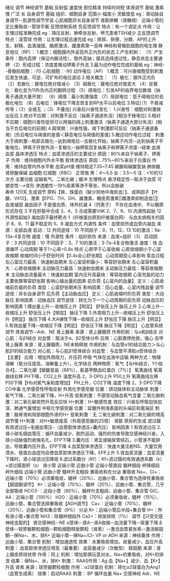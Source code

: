 绪论
    调节
        神经调节
            基础  反射弧
            速度快  部位精准
            持续时间短
        体液调节
            基础  激素
            慢  广泛  长
        自身调节
            基础  组织、细胞自身
            范围小  幅度小  灵敏度低
                eg：肾动脉自身调节--肌源性调节学说
                心肌细胞异长自身调节
                肾脏排糖（肾糖阈）
                近端小管的定比重吸收--管球平衡
    反馈控制系统
        负反馈调节
            特点：有一个调定点
            作用：让生理过程准确完成
                eg：降压反射、肺牵张反射、甲亢患者TSH减少
        正反馈调节
            特点：滚雪球
            作用：让生理过程迅速完成
                eg：排尿、排便、分娩、AP的上升支、射精、血液凝固、酶原激活、雌激素第一高峰
神经和骨骼肌细胞的电生理
    静息电位（RP）：
        1.概念：细胞膜内外呈现外正内负的状态
        2.产生机制：
            （1）产生条件：胞内高钾（保证内酶活性），胞外高钠；膜具选择透过性，静息状态主要通钾
            （2）形成过程：浓度差推动钾离子外流
        3.最为动作电位完成的基础
            eg：神经--骨骼肌细胞：-70
             心肌细胞：-90
    动作电位（AP）
        1.概念：可兴奋细胞受到刺激后发生快速、可逆、可扩布的电位波动
        2.相关概念：
            （1）极化：膜外正内负
            （2）去极化：膜电位绝对值减小
            （3）超极化：膜电位绝对值变大
            （4）反极化：极化变为11外负内正的翻转过程
            （5）阈电位：引发AP的临界电位数值（钠离子通道大量开放）
            （6）阈值：最小刺激强度
            （7）局部电位：低于阈电位的去极化电位
            （8）后电位：锋电位下降支恢复到RP水平以前电位
        3.特征[（1）不衰减传导；（2）全或无 ；（3）不叠加]
    兴奋后兴奋性变化：
         1.兴奋性：细胞对刺激做出反应
        2.绝对不应期：对刺激不反应（钠离子通道失活）[相当于锋电位]
        3.相对不应期：细胞兴奋性低但可以用强的阈上刺激激活（钠离子通道大部分失活）[相当于负后电位的前期]
        4.超常期：兴奋性强，阈下刺激即可反应（钠离子通道备用）[负后电位与阈值的差值＜静息电位与阈值的差值]
        5.概述动作电位过程：刺激大于阈刺激--局部去极化--达到阈电位--去极化开始，钠离子内流--达到钠离子平衡电位，钾离子开放外流--复极化--钠钾泵回复钠离子和钾离子浓度--结束
血液
    血浆
        晶体渗透压
            特点：血浆渗透压的主要成分
            原因：80%来自于钠离子、钾离子
            作用：维持细胞内外水平衡
        胶体渗透压
		    原因：75%~80%来自于白蛋白
		    作用：维持血管内外水平衡
	    血浆pH值
	        维持稳定7.35~7.45
	            碳酸和碳酸氢钠
	            肺排酸
	            肾排酸保碱
	血细胞
	    红细胞（RBC）
	        正常值
	            男：4～5.5
	            女：3.5～5
	            注：×10的12次方
	        主要功能
	            运输氧气、二氧化碳；缓冲
	        生理特点
	            悬浮稳定性--取决于血浆
	            可塑变性--≠变形
	            渗透脆性--19%尿素等渗不等张，所以会胀破    
	        寿命
	            120天
	        生成调节
	            原料【铁、珠蛋白（缺少则地中海贫血）】、成熟因子【叶酸、Vit12】、激素【EPO、TH、GH、雄激素、糖皮质激素||雌激素抑制造血||】
	血液凝固
	    凝血因子
	        不是蛋白质、体外抗凝  4（钙离子）
	        不存在血液中、不以酶原形式存在  3
	        不在肝脏中合成  3、4、5
	        合成需要VitK  2、7、9、10
	        内源性起始  12
	        外源性起始3
	        凝血因子最终靶点  1（纤维蛋白原到纤维蛋白网）
	        与血友病相关的因子  8、9、11
	        最不稳定的  5、8
	    凝血方式
	        内源性
	            条件：血管损伤或血管内凝血
	            来源：全部血液
	            启动：12
	            共同途径：10
	            不同因子：9，11，12，13
	            10的激活：9a-13a-4复合物
	            速度：慢
	        外源性
	            条件：组织损伤
	            来源：血液+组织（3）
	            启动因子：3
	            共同途径：10
	            不同因子：3、7
	            10的激活：3-7a-4复合物激活
	            速度：快
	    血液循环
	        心动周期
	            等于1÷心率=0.8s
	            特点
	                心房早于心室收缩
	                心房收缩期小于心室收缩期
	                收缩时间小于舒张时间【0.4s全心舒张期】
	                心动周期受心率影响
	        泵血过程
	            左心室压力最高：快速射血期末
	            左心室容积最小：等容舒张期末
	            左心室容积最大：心房收缩期末
	            主动脉压力最高：快速射血期末
	            主动脉压力最低：等容收缩期末
	            主动脉血流量最大：快速射血期
	            室内压升高最快：等容收缩期
	            心室充盈的动力主要依靠等容舒张期
	        影响心输出量的因素
	            前负荷【心室内的血量】
	                定义：心肌收缩前负载的负荷
	                类型：心室舒张期末压
	                影响因素：回心血量、心室内残血量
	                调节途径：异长自身调节
	            后负荷【主动脉血压】
	                定义：心肌收缩时的负荷
	                类型：大动脉压
	                影响因素：动脉血压
	                调节途径：转化为下一个心动周期的前负荷
	        动脉血压的影响因素
	            1.搏出量上升--  收缩压上升【明显】  舒张压上升  脉压上升
	            2.心率上升--   收缩压上升  舒张压上升【明显】  脉压下降
	            3.外周阻力上升--收缩压上升  舒张压上升【明显】  脉压下降
	            4.大A弹性下降--收缩压上升  舒张压下降  脉压上升【明显】
	            5.有效血量下降--收缩压下降【明显】  舒张压下降  脉压下降【明显】
	        心血管系统调节
	            体液调节--Adr、NE
	                肾上腺素
	                    来源：肾上腺髓质
	                    作用机制：与α和β结合
	                    对心肌：与β1结合
	                    对血管：取决于α、β2受体分布
	                    应用：心脏骤停抢救，强心
	                去甲肾上腺素
	                    来源：肾上腺髓质、NE末梢释放
	                    作用机制：与血管α1的结合能力＞与心肌β1的结合能力
	                    对心肌：与心肌β1受体结合
	                    对血管：与血管平滑肌α受体结合【主要】
	                    应用：增加外周阻力，升压药
    呼吸
        气体在血液中运输
            两种方式：物理溶解（氧分压提高，溶解量上升），化学结合
            两种物质：氧气【与Hb结合，1个结合4】，二氧化碳【碳酸氢盐（88%），氨基甲酰血红蛋白（7%）】
        氧离曲线
            氧离曲线右移
                PH下降，CO2上升
                温度升高
                2，3-DPG上升
                P50上升
            氧离曲线左移
                P50下降【Hb对氧气亲和度增加】
                PH上升，CO2下降
                温度下降
                2，3-DPG下降
                CO中毒
            化学感受性呼吸反射
                外周化学感受器
                    位置：颈动脉体和主动脉体
                    刺激：氧气下降，二氧化碳下降，H+升高
                    低氧刺激：不感受动脉血氧气含量
                    二氧化碳刺激：对二氧化碳突然升高反应快
                    H+刺激：H+敏感性差
                    效应：兴奋后呼吸加快加深、肺通气量增加
                中枢化学感受器
                    位置：延髓外侧浅表面的头端区和尾端区
                    刺激：脑脊液和局部细胞外液的H+
                    低氧刺激：无
                    二氧化碳刺激：对二氧化碳的增高调节慢
                    H+刺激：对H+敏感度高（外周感受器的25倍）
    肾脏
        原尿的生成
            滤过膜
            有效滤过压=毛细血管压-（血管胶体渗透压+囊内压）
            影响因素
                1.有效滤过压
                2.肾小球毛细血管压：循环血量减少、剧烈运动、强烈的伤害导致交感神经兴奋，入球小动脉强烈收缩毛孔，EFP下降
                3.囊内压：肾盂或输尿管结石，小管液不能排出，导致囊内压升高，EFP下降
                4.血浆胶体渗透压：快速大量注射NS、大量饮用清水、低蛋白血症均会使血浆胶体渗透压下降，EFP上升
                5.肾血浆流量：血浆流量下降时，肾小球滤过压降低
                6.滤过系数分（Kf）：Kf=滤过膜的有效通透系数（k）×滤过膜面积（s）
        肾小管
            近端小管
                近曲小管
                近端小管直段
            髓袢细段
                袢降细段
                袢升细段
            远端小管
                远曲小管
                髓袢升支粗段
        重吸收和在分泌
            重吸收
                Na+、Cl+：近端小管（70%）必须重吸收，髓袢（20%）、远曲小管、集合管为选择性重吸收【醛固酮调节】
                K+：近端小管（70%）、髓袢（20%）、远曲小管、集合管，几乎全部吸收
                HCO3-：近段小管（80%）、髓袢升支粗段、远曲小管、集合管
                GIC、AA：近端小管（100%）
                H2O：近端小管（70%）必须重吸收，髓袢（15%）、远曲小管、集合管选择重吸收【ADH调节】
                Ca+：近端小管（70%）、髓袢（20%）、远曲小管和集合管（9%）
            分泌
                K+：远端小管后半段+集合管
                H+：所有肾小管+集合管
                NH3：除髓袢细段外
                Ca2+：除尿排除（1%）
        调节【只受交感神经支配的】
            肾交感神经--NE
                α受体--肾A--肾A收缩--血流量下降--尿量下降
                β受体--球旁器颗粒细胞--颗粒细胞释放颗粒（肾素）--激活血管紧张素--激活醛固酮--保Na+、水，排K+
                近端小管--保Na+/Cl-
            VP or ADH
                来源：神经垂体
                作用：远曲小管、集合管
                机制：增加通透性
                效果：水重吸收增加，尿量减少，血压升高
                刺激：
                    血浆胶体渗透压增高（最重要）
                    血容量减少（次敏型）
            醛固酮
                来源：肾上腺皮质球状带
                作用：同上
                机制：增加那俩玩意对水，Na+的重吸收，对K+的排泄
                结果：保Na+、水，排K+
                刺激：
                    RAAS作用：Ag
                    血【Na+】减少、血【K+】升高
            肾素
                来源：球旁器颗粒细胞
                作用：α2球蛋白
                机制：转化α2球蛋白为Ang1（血管生成素）
                效果：启动RAAS
                刺激：
                     BP
                     循环血量
                     Na+
                     交感神经
                     Adr、NE

